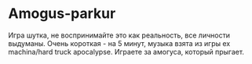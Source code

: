 # Amogus-parkur
Игра шутка, не воспринимайте это как реальность, все личности выдуманы. Очень короткая - на 5 минут, музыка взята из игры ex machina/hard truck apocalypse. Играете за амогуса, который прыгает. 
